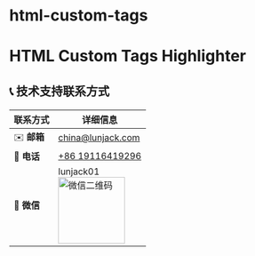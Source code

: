 # html-custom-tags

# HTML Custom Tags Highlighter

## 📞 技术支持联系方式

<div align="center" style="margin: 20px 0;">

| 联系方式 | 详细信息 |
|----------|----------|
| ✉️ **邮箱** | [china@lunjack.com](mailto:china@lunjack.com) |
| 📱 **电话** | [+86 19116419296](tel:+8619116419296) |
| 💬 **微信** | lunjack01 <br> <img src="https://www.123456789xyz.com/img/lunjack.jpg" alt="微信二维码" width="120"> |
</div>